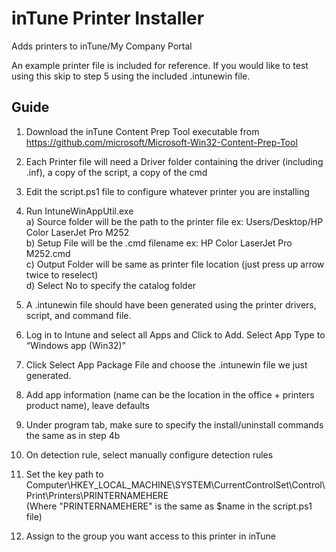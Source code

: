 # inTune Printer Installer

Adds printers to inTune/My Company Portal

An example printer file is included for reference. If you would like to test using this skip to step 5 using the included .intunewin file.

## Guide

1) Download the inTune Content Prep Tool executable from https://github.com/microsoft/Microsoft-Win32-Content-Prep-Tool
2) Each Printer file will need a Driver folder containing the driver (including .inf), a copy of the script, a copy of the cmd
3) Edit the script.ps1 file to configure whatever printer you are installing
4) Run IntuneWinAppUtil.exe
    <br>a) Source folder will be the path to the printer file ex: Users/Desktop/HP Color LaserJet Pro M252
    <br>b) Setup File will be the .cmd filename ex: HP Color LaserJet Pro M252.cmd
    <br>c) Output Folder will be same as printer file location (just press up arrow twice to reselect)
    <br>d) Select No to specify the catalog folder

5) A .intunewin file should have been generated using the printer drivers, script, and command file.
6) Log in to Intune and select all Apps and Click to Add. Select App Type to “Windows app (Win32)”
7) Click Select App Package File and choose the .intunewin file we just generated.
8) Add app information (name can be the location in the office + printers product name), leave defaults
9) Under program tab, make sure to specify the install/uninstall commands the same as in step 4b
10) On detection rule, select manually configure detection rules
11) Set the key path to Computer\HKEY_LOCAL_MACHINE\SYSTEM\CurrentControlSet\Control\Print\Printers\PRINTERNAMEHERE
    <br>(Where "PRINTERNAMEHERE" is the same as $name in the script.ps1 file)
12) Assign to the group you want access to this printer in inTune
